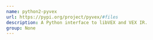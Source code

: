```yaml
---
name: python2-pyvex
url: https://pypi.org/project/pyvex/#files
description: A Python interface to libVEX and VEX IR.
group: None
---
```

